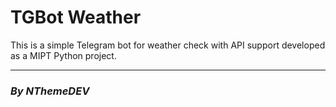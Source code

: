 # **TGBot Weather**

This is a simple Telegram bot for weather check with API support developed as a MIPT Python project.

----------------------------

### ***By NThemeDEV***
